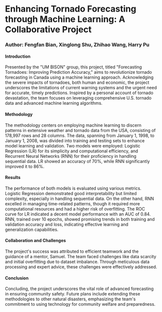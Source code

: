 # Enhancing Tornado Forecasting through Machine Learning: A Collaborative Project

### Author: Fengfan Bian, Xinglong Shu, Zhihao Wang, Harry Pu
 
#### Introduction
Presented by the "UM BISON" group, this project, titled "Forecasting Tornadoes: Improving Prediction Accuracy," aims to revolutionize tornado forecasting in Canada using a machine learning approach. Acknowledging the severe impacts of tornadoes, both human and economic, the project underscores the limitations of current warning systems and the urgent need for accurate, timely predictions. Inspired by a personal account of tornado devastation, the team focuses on leveraging comprehensive U.S. tornado data and advanced machine learning algorithms.
 
#### Methodology
The methodology centers on employing machine learning to discern patterns in extensive weather and tornado data from the USA, consisting of 178,997 rows and 28 columns. The data, spanning from January 1, 1998, to January 1, 2008, was divided into training and testing sets to enhance model learning and validation. Two models were employed: Logistic Regression (LR) for its simplicity and computational efficiency, and Recurrent Neural Networks (RNN) for their proficiency in handling sequential data. LR showed an accuracy of 70%, while RNN significantly improved it to 86%.
 
#### Results
The performance of both models is evaluated using various metrics. Logistic Regression demonstrated good interpretability but limited complexity, especially in handling sequential data. On the other hand, RNN excelled in managing time-related patterns, though it required more computational resources and had a higher risk of overfitting. The ROC curve for LR indicated a decent model performance with an AUC of 0.84. RNN, trained over 10 epochs, showed promising trends in both training and validation accuracy and loss, indicating effective learning and generalization capabilities.
 
#### Collaboration and Challenges
The project's success was attributed to efficient teamwork and the guidance of a mentor, Samuel. The team faced challenges like data scarcity and initial overfitting due to dataset imbalance. Through meticulous data processing and expert advice, these challenges were effectively addressed.
 
#### Conclusion
Concluding, the project underscores the vital role of advanced forecasting in ensuring community safety. Future plans include extending these methodologies to other natural disasters, emphasizing the team's commitment to using technology for community welfare and preparedness.
 

